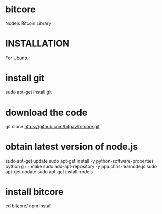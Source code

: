 bitcore
=======

Nodejs Bitcoin Library



INSTALLATION
============

For Ubuntu:

# install git
sudo apt-get install git

# download the code
git clone https://github.com/bitpay/bitcore.git

# obtain latest version of node.js
sudo apt-get update
sudo apt-get install -y python-software-properties python g++ make
sudo add-apt-repository -y ppa:chris-lea/node.js
sudo apt-get update
sudo apt-get install nodejs

# install bitcore
cd bitcore/
npm install
